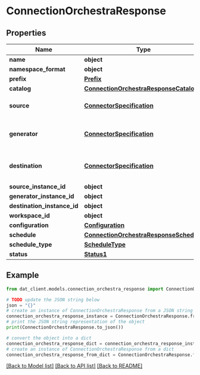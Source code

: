# ConnectionOrchestraResponse


## Properties

Name | Type | Description | Notes
------------ | ------------- | ------------- | -------------
**name** | **object** |  | 
**namespace_format** | **object** |  | [optional] 
**prefix** | [**Prefix**](Prefix.md) |  | [optional] 
**catalog** | [**ConnectionOrchestraResponseCatalog**](ConnectionOrchestraResponseCatalog.md) |  | [optional] 
**source** | [**ConnectorSpecification**](ConnectorSpecification.md) | The source connector specification. | 
**generator** | [**ConnectorSpecification**](ConnectorSpecification.md) | The generator connector specification. | 
**destination** | [**ConnectorSpecification**](ConnectorSpecification.md) | The destination connector specification. | 
**source_instance_id** | **object** |  | 
**generator_instance_id** | **object** |  | 
**destination_instance_id** | **object** |  | 
**workspace_id** | **object** |  | 
**configuration** | [**Configuration**](Configuration.md) |  | [optional] 
**schedule** | [**ConnectionOrchestraResponseSchedule**](ConnectionOrchestraResponseSchedule.md) |  | [optional] 
**schedule_type** | [**ScheduleType**](ScheduleType.md) |  | [optional] 
**status** | [**Status1**](Status1.md) |  | [optional] 

## Example

```python
from dat_client.models.connection_orchestra_response import ConnectionOrchestraResponse

# TODO update the JSON string below
json = "{}"
# create an instance of ConnectionOrchestraResponse from a JSON string
connection_orchestra_response_instance = ConnectionOrchestraResponse.from_json(json)
# print the JSON string representation of the object
print(ConnectionOrchestraResponse.to_json())

# convert the object into a dict
connection_orchestra_response_dict = connection_orchestra_response_instance.to_dict()
# create an instance of ConnectionOrchestraResponse from a dict
connection_orchestra_response_from_dict = ConnectionOrchestraResponse.from_dict(connection_orchestra_response_dict)
```
[[Back to Model list]](../README.md#documentation-for-models) [[Back to API list]](../README.md#documentation-for-api-endpoints) [[Back to README]](../README.md)


